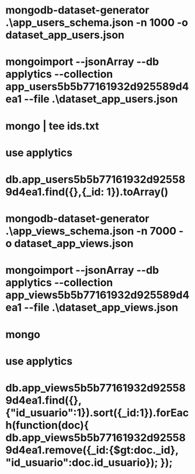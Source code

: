 <!-- Gera 1000 usuarios a partir do schema -->
# mongodb-dataset-generator .\app_users_schema.json -n 1000 -o dataset_app_users.json

<!-- Trocar $date por ISODate para gerar datas de forma correta -->

<!-- Insere usuarios -->
# mongoimport --jsonArray --db applytics --collection app_users5b5b77161932d925589d4ea1 --file .\dataset_app_users.json

<!-- Gera arquivo com os ids dos usuarios (Precisa limpar arquivo depois) -->
# mongo | tee ids.txt
# use applytics
# db.app_users5b5b77161932d925589d4ea1.find({},{_id: 1}).toArray()

<!-- Adiciona ids gerados para o schema de geração do app_views -->

<!-- Gera 5000 entradas de usuarios_views (Para acomadar a chance de repetidos) -->
# mongodb-dataset-generator .\app_views_schema.json -n 7000 -o dataset_app_views.json

<!-- Trocar $date por ISODate para gerar datas de forma correta -->

<!-- Insere usuarios_viewa -->
# mongoimport --jsonArray --db applytics --collection app_views5b5b77161932d925589d4ea1 --file .\dataset_app_views.json

<!-- Limpa entradas duplicadas -->
# mongo
# use applytics
# db.app_views5b5b77161932d925589d4ea1.find({}, {"id_usuario":1}).sort({_id:1}).forEach(function(doc){ db.app_views5b5b77161932d925589d4ea1.remove({_id:{$gt:doc._id}, "id_usuario":doc.id_usuario}); });